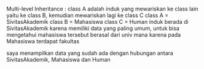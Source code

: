 Multi-level Inheritance :
	class A adalah induk yang mewariskan ke class lain yaitu ke class B,
kemudian mewariskan lagi ke class C
class A = SivitasAkademik
class B = Mahasiswa
class C = Human
induk berada di SivitasAkademik karena memiliki data yang paling
umum, untuk bisa mengetahui mahasiswa tersebut berasal dari univ 
mana karena pada Mahasiswa terdapat fakultas

saya menampilkan data yang sudah ada dengan hubungan antara
SivitasAkademik, Mahasiswa dan Human